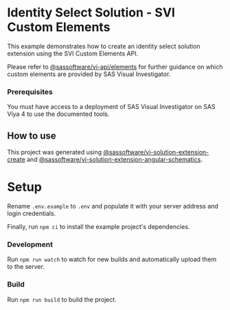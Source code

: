 # Identity Select Solution - SVI Custom Elements

This example demonstrates how to create an identity select solution extension using the SVI Custom Elements API.

Please refer to [@sassoftware/vi-api/elements](https://www.npmjs.com/package/@sassoftware/vi-api) for further guidance on which custom elements are provided by SAS Visual Investigator.

### Prerequisites

You must have access to a deployment of SAS Visual Investigator on SAS Viya 4 to use the documented tools.

## How to use

This project was generated using [@sassoftware/vi-solution-extension-create](https://www.npmjs.com/package/@sassoftware/vi-solution-extension-create) and [@sassoftware/vi-solution-extension-angular-schematics](https://www.npmjs.com/package/@sassoftware/vi-solution-extension-angular-schematics).

# Setup

Rename `.env.example` to `.env` and populate it with your server address and login credentials.

Finally, run `npm ci` to install the example project's dependencies.

### Development

Run `npm run watch` to watch for new builds and automatically upload them to the server.

### Build

Run `npm run build` to build the project.
